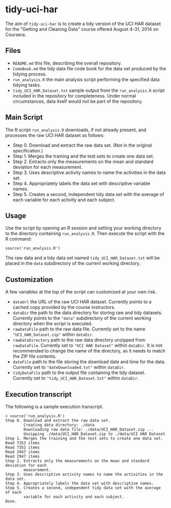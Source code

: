 tidy-uci-har
============

The aim of `tidy-uci-har` is to create a tidy version of the UCI HAR dataset
for the "Getting and Cleaning Data" course offered August 4-31, 2014 
on Coursera.

## Files

* `README.md` this file, describing the overall repository.
* `CodeBook.md` the tidy data file code book for the data set produced
  by the tidying process.
* `run_analysis.R` the main analysis script performing the specified data
  tidying tasks.
* `tidy_UCI_HAR_Dataset.txt` sample output from the `run_analysis.R` script
  included in the repository for completeness. Under normal circumstances,
  data itself would not be part of the repository.

## Main Script

The R script `run_analysis.R` downloads, if not already present, and processes
the raw UCI HAR dataset as follows:

* Step 0. Download and extract the raw data set. (Not in the original specification.)
* Step 1. Merges the training and the test sets to create one data set.
* Step 2. Extracts only the measurements on the mean and standard deviation for 
each measurement.
* Step 3. Uses descriptive activity names to name the activities in the data set.
* Step 4. Appropriately labels the data set with descriptive variable names.
* Step 5. Creates a second, independent tidy data set with the average of each 
variable for each activity and each subject.

## Usage
Use the script by opening an R session and setting your working directory
to the directory containing `run_analysis.R`. Then execute the script with
the R command:

    source('run_analysis.R')

The raw data and a tidy data set named `tidy_UCI_HAR_Dataset.txt` will be
placed in the `data` subdirectory of the current working directory.

## Customization
A few variables at the top of the script can customized at your own risk.

* `dataUrl` the URL of the raw UCI HAR dataset. Currently points to a
  cached copy provided by the course instructors.
* `dataDir` the path to the data directory for storing raw and tidy
  datasets. Currently points to the `"data"` subdirectory of the current
  working directory when the script is executed.
* `rawDataFile` path to the raw data file. Currently set to the name
  `"UCI_HAR_Dataset.zip"` within `dataDir`.
* `rawDataDirectory` path to the raw data directory unzipped 
   from `rawDataFile`. Currently set to `"UCI HAR Dataset"` within
  `dataDir`. It is not recommended to change the name of the directory, as
  it needs to match the ZIP file contents.
* `dateFile` path to the file storing the download date and time for the
  data. Currently set to `"dateDownloaded.txt"` within `dataDir`.
* `tidyDataFile` path to the output file containing the tidy dataset.
  Currently set to `"tidy_UCI_HAR_Dataset.txt"` within `dataDir`.

## Execution transcript
The following is a sample execution transcript.

    > source('run_analysis.R')
    Step 0. Download and extract the raw data set.
            Creating data directory: ./data
            Downloading raw data file: ./data/UCI_HAR_Dataset.zip ...
            Unzipping ./data/UCI_HAR_Dataset.zip to ./data/UCI HAR Dataset
    Step 1. Merges the training and the test sets to create one data set.
    Read 7352 items
    Read 7352 items
    Read 2947 items
    Read 2947 items
    Step 2. Extracts only the measurements on the mean and standard deviation for each
            measurement.
    Step 3. Uses descriptive activity names to name the activities in the data set.
    Step 4. Appropriately labels the data set with descriptive names.
    Step 5. Creates a second, independent tidy data set with the average of each
            variable for each activity and each subject.
    Done.
